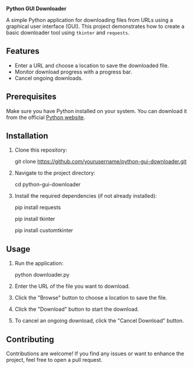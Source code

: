 **Python GUI Downloader**

A simple Python application for downloading files from URLs using a graphical user interface (GUI). This project demonstrates how to create a basic downloader tool using `tkinter` and `requests`.

## Features

- Enter a URL and choose a location to save the downloaded file.
- Monitor download progress with a progress bar.
- Cancel ongoing downloads.

## Prerequisites

Make sure you have Python installed on your system. You can download it from the official [Python website](https://www.python.org/downloads/).

## Installation

1. Clone this repository:

   git clone https://github.com/yourusername/python-gui-downloader.git


2. Navigate to the project directory:

   cd python-gui-downloader


3. Install the required dependencies (if not already installed):

   pip install requests

   pip install tkinter

   pip install customtkinter


## Usage

1. Run the application:

   python downloader.py


2. Enter the URL of the file you want to download.
3. Click the "Browse" button to choose a location to save the file.
4. Click the "Download" button to start the download.
5. To cancel an ongoing download, click the "Cancel Download" button.

## Contributing

Contributions are welcome! If you find any issues or want to enhance the project, feel free to open a pull request.

